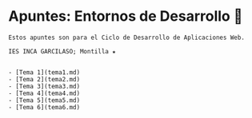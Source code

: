 # Apuntes: Entornos de Desarrollo 💫
```
Estos apuntes son para el Ciclo de Desarrollo de Aplicaciones Web.

IES INCA GARCILASO; Montilla ★
```


```

- [Tema 1](tema1.md)
- [Tema 2](tema2.md)
- [Tema 3](tema3.md)
- [Tema 4](tema4.md)
- [Tema 5](tema5.md)
- [Tema 6](tema6.md)

